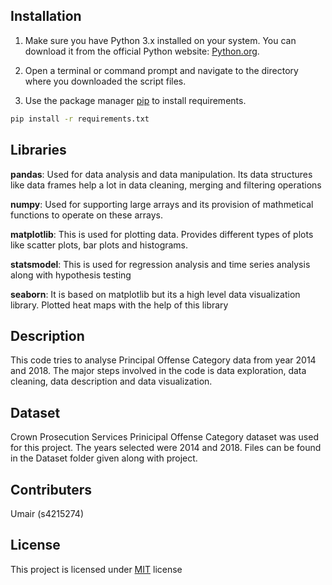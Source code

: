 


## Installation

1. Make sure you have Python 3.x installed on your system. You can download it from the official Python website: [Python.org](https://www.python.org/downloads/).

2. Open a terminal or command prompt and navigate to the directory where you downloaded the script files.

3. Use the package manager [pip](https://pip.pypa.io/en/stable/) to install requirements.

```bash
pip install -r requirements.txt
```

## Libraries

**pandas**: Used for data analysis and data manipulation. Its data structures like data frames help a lot in data cleaning, merging and filtering operations

**numpy**: Used for supporting large arrays and its provision of mathmetical functions to operate on these arrays. 

**matplotlib**: This is used for plotting data. Provides different types of plots like scatter plots, bar plots and histograms.

**statsmodel**: This is used for regression analysis and time series analysis along with hypothesis testing

**seaborn**: It is based on matplotlib but its a high level data visualization library. Plotted heat maps with the help of this library


## Description

This code tries to analyse Principal Offense Category data from year 2014 and 2018. 
The major steps involved in the code is data exploration, data cleaning, data description and data visualization.

## Dataset

Crown Prosecution Services Prinicipal Offense Category dataset was used for this project. The years selected were 2014 and 2018. Files can be found in the Dataset folder given along with project.

## Contributers

Umair (s4215274)



## License

This project is licensed under [MIT](https://choosealicense.com/licenses/mit/) license
